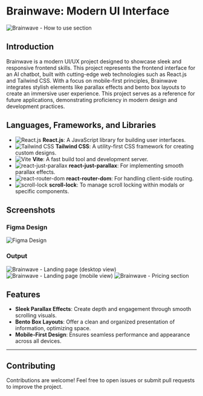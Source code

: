 # Brainwave: Modern UI Interface

![Brainwave - How to use section](https://media.licdn.com/dms/image/D4E22AQHLOP1WSsSMCw/feedshare-shrink_2048_1536/0/1724009976794?e=1726704000&v=beta&t=7R-bvOpacnnf2nxGOOU9uQLuPQ8uR7mIxVwP_J6Q_3g)

## Introduction

Brainwave is a modern UI/UX project designed to showcase sleek and responsive frontend skills. This project represents the frontend interface for an AI chatbot, built with cutting-edge web technologies such as React.js and Tailwind CSS. With a focus on mobile-first principles, Brainwave integrates stylish elements like parallax effects and bento box layouts to create an immersive user experience. This project serves as a reference for future applications, demonstrating proficiency in modern design and development practices.

## Languages, Frameworks, and Libraries

- ![React.js](https://img.shields.io/badge/React.js-61DAFB?style=for-the-badge&logo=react&logoColor=black) **React.js**: A JavaScript library for building user interfaces.
- ![Tailwind CSS](https://img.shields.io/badge/Tailwind%20CSS-06B6D4?style=for-the-badge&logo=tailwindcss&logoColor=white) **Tailwind CSS**: A utility-first CSS framework for creating custom designs.
- ![Vite](https://img.shields.io/badge/Vite-646CFF?style=for-the-badge&logo=vite&logoColor=white) **Vite**: A fast build tool and development server.
- ![react-just-parallax](https://img.shields.io/badge/react--just--parallax-FF4081?style=for-the-badge&logo=react&logoColor=white) **react-just-parallax**: For implementing smooth parallax effects.
- ![react-router-dom](https://img.shields.io/badge/react--router--dom-CA4245?style=for-the-badge&logo=react&logoColor=white) **react-router-dom**: For handling client-side routing.
- ![scroll-lock](https://img.shields.io/badge/scroll--lock-FF6F61?style=for-the-badge&logo=react&logoColor=white) **scroll-lock**: To manage scroll locking within modals or specific components.

## Screenshots

### Figma Design

![Figma Design](https://media.licdn.com/dms/image/D4E22AQEfFZUgteWkwg/feedshare-shrink_1280/0/1724009977281?e=1726704000&v=beta&t=3fqDGnqEQP3VsBZ9pYeXM9AEHhQ-xOaBhZbo1i_-SNk)

### Output

![Brainwave - Landing page (desktop view)](https://media.licdn.com/dms/image/D4E22AQG4X9HBQ8aHsA/feedshare-shrink_2048_1536/0/1724009977390?e=1726704000&v=beta&t=lS_Flynm2nYnQKE9ok6XnUEc5MAwKxnxiONGsy-vU0M)
![Brainwave - Landing page (mobile view)](https://media.licdn.com/dms/image/v2/D4E22AQG4DhOiGf_BVA/feedshare-shrink_800/feedshare-shrink_800/0/1724009975706?e=1726704000&v=beta&t=-jinZ-biAHAVkIbKT6XUA4b_Fj0NwoBORwayYctMXQQ)
![Brainwave - Pricing section](https://media.licdn.com/dms/image/v2/D4E22AQGnY-miF9OkMg/feedshare-shrink_2048_1536/feedshare-shrink_2048_1536/0/1724009976577?e=1726704000&v=beta&t=ldxqSYEqxXI08GerKeTXDXTHIODhNscbYSpkGnnRYx8)

## Features

- **Sleek Parallax Effects**: Create depth and engagement through smooth scrolling visuals.
- **Bento Box Layouts**: Offer a clean and organized presentation of information, optimizing space.
- **Mobile-First Design**: Ensures seamless performance and appearance across all devices.

---

## Contributing

Contributions are welcome! Feel free to open issues or submit pull requests to improve the project.
